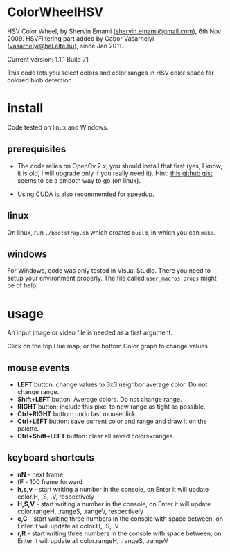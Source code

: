 # ColorWheelHSV

HSV Color Wheel, by Shervin Emami (shervin.emami@gmail.com), 6th Nov 2009.
HSVFiltering part added by Gabor Vasarhelyi (vasarhelyi@hal.elte.hu), since Jan 2011.

Current version: 1.1.1 Build 71

This code lets you select colors and color ranges in HSV color space for colored blob detection.


# install

Code tested on linux and Windows.

## prerequisites

* The code relies on OpenCv 2.x, you should install that first (yes, I know, it is old, I will upgrade only if you really need it).
Hint: [this github gist](https://gist.github.com/arthurbeggs/06df46af94af7f261513934e56103b30) seems to be a smooth way to go (on linux).

* Using [CUDA](https://developer.nvidia.com/cuda-zone) is also recommended for speedup.

## linux

On linux, run `./bootstrap.sh` which creates `build`, in which you can `make`.

## windows

For Windows, code was only tested in Visual Studio. There you need to setup your environment properly. The file called `user_macros.props` might be of help.


# usage

An input image or video file is needed as a first argument.

Click on the top Hue map, or the bottom Color graph to change values.

## mouse events

* **LEFT** button: change values to 3x3 neighbor average color. Do not change range.
* **Shift+LEFT** button: Average colors. Do not change range.
* **RIGHT** button: include this pixel to new range as tight as possible.
* **Ctrl+RIGHT** button: undo last mouseclick.
* **Ctrl+LEFT** button: save current color and range and draw it on the palette.
* **Ctrl+Shift+LEFT** button: clear all saved colors+ranges.

## keyboard shortcuts

* **nN** - next frame
* **fF** - 100 frame forward
* **h,s,v** - start writing a number in the console, on Enter it will update color.H, .S, .V, respectively
* **H,S,V** - start writing a number in the console, on Enter it will update color.rangeH, .rangeS, .rangeV, respectively
* **c,C**   - start writing three numbers in the console with space between, on Enter it will update all color.H, .S, .V
* **r,R**   - start writing three numbers in the console with space between, on Enter it will update all color.rangeH, .rangeS, .rangeV

